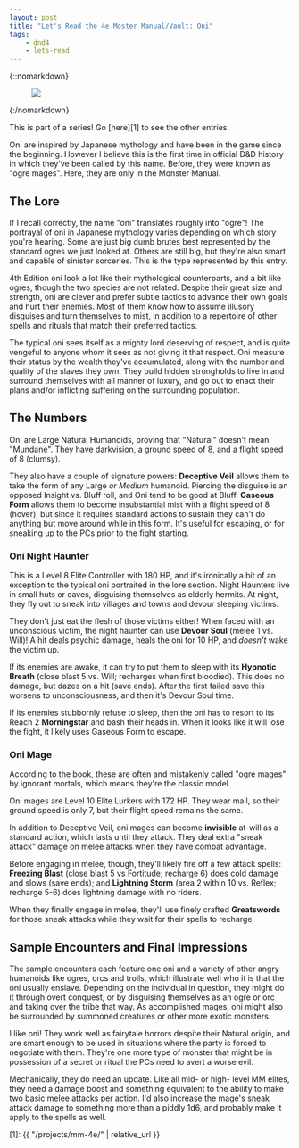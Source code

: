 ```yaml
---
layout: post
title: "Let's Read the 4e Moster Manual/Vault: Oni"
tags:
    - dnd4
    - lets-read
---
```


{::nomarkdown}
<figure class="left">
  <img src="{{ "/assets/wir-mm-4e-oni.png" | absolute_url }}"/>
</figure>
{:/nomarkdown}

This is part of a series! Go [here][1] to see the other entries.

Oni are inspired by Japanese mythology and have been in the game since the
beginning. However I believe this is the first time in official D&D history in
which they've been called by this name. Before, they were known as "ogre
mages". Here, they are only in the Monster Manual.

## The Lore

If I recall correctly, the name "oni" translates roughly into "ogre"! The
portrayal of oni in Japanese mythology varies depending on which story you're
hearing. Some are just big dumb brutes best represented by the standard ogres we
just looked at. Others are still big, but they're also smart and capable of
sinister sorceries. This is the type represented by this entry.

4th Edition oni look a lot like their mythological counterparts, and a bit like
ogres, though the two species are not related. Despite their great size and
strength, oni are clever and prefer subtle tactics to advance their own goals
and hurt their enemies. Most of them know how to assume illusory disguises and
turn themselves to mist, in addition to a repertoire of other spells and rituals
that match their preferred tactics.

The typical oni sees itself as a mighty lord deserving of respect, and is quite
vengeful to anyone whom it sees as not giving it that respect. Oni measure their
status by the wealth they've accumulated, along with the number and quality of
the slaves they own. They build hidden strongholds to live in and surround
themselves with all manner of luxury, and go out to enact their plans and/or
inflicting suffering on the surrounding population.

## The Numbers

Oni are Large Natural Humanoids, proving that "Natural" doesn't mean
"Mundane". They have darkvision, a ground speed of 8, and a flight speed of 8
(clumsy).

They also have a couple of signature powers: **Deceptive Veil** allows them to
take the form of any Large _or Medium_ humanoid. Piercing the disguise is an
opposed Insight vs. Bluff roll, and Oni tend to be good at Bluff. **Gaseous
Form** allows them to become insubstantial mist with a flight speed of 8
(hover), but since it requires standard actions to sustain they can't do
anything but move around while in this form. It's useful for escaping, or for
sneaking up to the PCs prior to the fight starting.

### Oni Night Haunter

This is a Level 8 Elite Controller with 180 HP, and it's ironically a bit of an
exception to the typical oni portraited in the lore section. Night Haunters live
in small huts or caves, disguising themselves as elderly hermits. At night, they
fly out to sneak into villages and towns and devour sleeping victims.

They don't just eat the flesh of those victims either! When faced with an
unconscious victim, the night haunter can use **Devour Soul** (melee 1
vs. Will)! A hit deals psychic damage, heals the oni for 10 HP, and _doesn't_
wake the victim up.

If its enemies are awake, it can try to put them to sleep with its **Hypnotic
Breath** (close blast 5 vs. Will; recharges when first bloodied). This does no
damage, but dazes on a hit (save ends). After the first failed save this worsens
to unconsciousness, and then it's Devour Soul time.

If its enemies stubbornly refuse to sleep, then the oni has to resort to its
Reach 2 **Morningstar** and bash their heads in. When it looks like it will
lose the fight, it likely uses Gaseous Form to escape.

### Oni Mage

According to the book, these are often and mistakenly called "ogre mages" by
ignorant mortals, which means they're the classic model.

Oni mages are Level 10 Elite Lurkers with 172 HP. They wear mail, so their
ground speed is only 7, but their flight speed remains the same.

In addition to Deceptive Veil, oni mages can become **invisible** at-will as a
standard action, which lasts until they attack. They deal extra "sneak attack"
damage on melee attacks when they have combat advantage.

Before engaging in melee, though, they'll likely fire off a few attack spells:
**Freezing Blast** (close blast 5 vs Fortitude; recharge 6) does cold damage and
slows (save ends); and **Lightning Storm** (area 2 within 10 vs. Reflex;
recharge 5-6) does lightning damage with no riders.

When they finally engage in melee, they'll use finely crafted **Greatswords**
for those sneak attacks while they wait for their spells to recharge.

## Sample Encounters and Final Impressions

The sample encounters each feature one oni and a variety of other angry
humanoids like ogres, orcs and trolls, which illustrate well who it is that the
oni usually enslave. Depending on the individual in question, they might do it
through overt conquest, or by disguising themselves as an ogre or orc and taking
over the tribe that way. As accomplished mages, oni might also be surrounded by
summoned creatures or other more exotic monsters.

I like oni! They work well as fairytale horrors despite their Natural origin,
and are smart enough to be used in situations where the party is forced to
negotiate with them. They're one more type of monster that might be in
possession of a secret or ritual the PCs need to avert a worse evil.

Mechanically, they do need an update. Like all mid- or high- level MM elites,
they need a damage boost and something equivalent to the ability to make two
basic melee attacks per action. I'd also increase the mage's sneak attack damage
to something more than a piddly 1d6, and probably make it apply to the spells as
well.

[1]: {{ "/projects/mm-4e/" | relative_url }}
